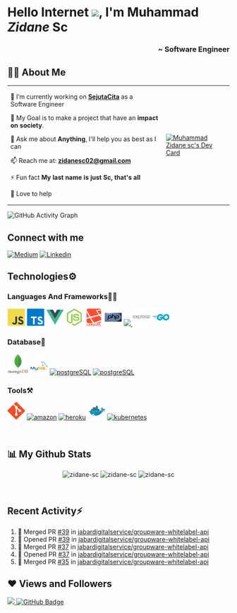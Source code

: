 
<!-- <a href="#"><img width="100%" height="auto" src="https://i.imgur.com/iXuL1HG.png" height="175px"/></a> -->

<h1 align="left" style="">Hello Internet <img src="https://raw.githubusercontent.com/MartinHeinz/MartinHeinz/master/wave.gif" width="30px">, I'm Muhammad <i>Zidane</i> Sc</h1>
<h3 align="right">~ Software Engineer</h3>


## 🙋‍♂️ About Me

<table width="100%">
  <tr width="100%">
    <td valign="center" width="70%">
<!-- 🌱 I’m currently learning **Nest Js** -->

🏢 I’m currently working on **[SejutaCita](https://sejutacita.id/)** as a Software Engineer
      
🎯 My Goal is to make a project that have an **impact on society**.
    
💬 Ask me about **Anything**,  I'll help you as best as I can

📫 Reach me at: **zidanesc02@gmail.com**

⚡ Fun fact **My last name is just Sc, that's all**

💖 Love to help

      
<td width="30%">
        <a href="https://app.daily.dev/zidanesc"><img src="https://api.daily.dev/devcards/4b7c2301e3a646aebe175e6b50064eeb.png?r=stk" width="400" alt="Muhammad Zidane sc's Dev Card"/></a>
    </td>
    
  </tr>
  </table>
  
![GitHub Activity Graph](https://activity-graph.herokuapp.com/graph?username=zidane-sc&theme=dracula&hide_border=true)

## Connect with me
[![Medium](https://img.shields.io/badge/Medium-12100E?style=for-the-badge&logo=medium&logoColor=white)](https://medium.com/@zidanesc02)
[![Linkedin](https://img.shields.io/badge/LinkedIn-0077B5?style=for-the-badge&logo=linkedin&logoColor=white)](https://www.linkedin.com/in/zidane-sc)
<!-- [![Twitter](https://img.shields.io/badge/Twitter-1DA1F2?style=for-the-badge&logo=twitter&logoColor=white)](https://twitter.com/ScZidane) -->
<!-- [![Telegram](https://img.shields.io/badge/Telegram-2CA5E0?style=for-the-badge&logo=telegram&logoColor=white)](https://t.me/zidane-sc) -->
<!-- [![Discord](https://img.shields.io/badge/Discord-7289DA?style=for-the-badge&logo=discord&logoColor=white)](https://discordapp.com/users/438594052514906112/) -->
<!-- youtube, hackerrank, leetcode,  instagram, codepen, codechef -->

## Technologies⚙️

### Languages And Frameworks✍🏼

<p>
    <a href="https://developer.mozilla.org/en-US/docs/Web/JavaScript" target="_blank"><img src="https://raw.githubusercontent.com/devicons/devicon/2ae2a900d2f041da66e950e4d48052658d850630/icons/javascript/javascript-original.svg" alt="javascript" width="40" height="40" /></a>
    <a href="https://www.typescriptlang.org/" target="_blank"><img src="https://raw.githubusercontent.com/devicons/devicon/2ae2a900d2f041da66e950e4d48052658d850630/icons/typescript/typescript-original.svg" alt="typescript" width="40" height="40" /></a>
    <a href="https://vuejs.org/" target="_blank"><img src="https://raw.githubusercontent.com/devicons/devicon/2ae2a900d2f041da66e950e4d48052658d850630/icons/vuejs/vuejs-original.svg" alt="vuejs" width="40" height="40" /></a>
    <a href="https://nodejs.org/" target="_blank"><img src="https://raw.githubusercontent.com/devicons/devicon/2ae2a900d2f041da66e950e4d48052658d850630/icons/nodejs/nodejs-original.svg" alt="nodejs" width="40" height="40" /></a>
    <a href="http://laravel.com/" target="_blank"><img src="https://raw.githubusercontent.com/devicons/devicon/2ae2a900d2f041da66e950e4d48052658d850630/icons/laravel/laravel-plain-wordmark.svg" alt="laravel" width="40" height="40" /></a>
    <a href="https://www.php.net/" target="_blank"><img src="https://raw.githubusercontent.com/devicons/devicon/2ae2a900d2f041da66e950e4d48052658d850630/icons/php/php-original.svg" alt="php" width="40" height="40" /></a>
    <a href="https://www.java.com" target="_blank"> <img src="https://img.icons8.com/color/48/000000/java-coffee-cup-logo.png"/> </a>
    <a href="https://expressjs.com/" target="_blank"><img src="https://raw.githubusercontent.com/devicons/devicon/2ae2a900d2f041da66e950e4d48052658d850630/icons/express/express-original-wordmark.svg" alt="expressjs" width="40" height="40" /></a>
    <a href="https://go.dev/" target="_blank"><img src="https://raw.githubusercontent.com/devicons/devicon/2ae2a900d2f041da66e950e4d48052658d850630/icons/go/go-original-wordmark.svg" alt="golang" width="40" height="40" /></a>
</p>
  
### Database💾
 <p>
    <a href="https://www.mongodb.com/" target="_blank"> <img src="https://raw.githubusercontent.com/devicons/devicon/master/icons/mongodb/mongodb-original-wordmark.svg" alt="mongodb" width="48" height="48"/></a>
  <a href="https://www.mysql.com/" target="_blank"><img src="https://raw.githubusercontent.com/devicons/devicon/2ae2a900d2f041da66e950e4d48052658d850630/icons/mysql/mysql-original-wordmark.svg" alt="mysql" width="40" height="40" /></a>
  <a href="https://www.postgresql.org" target="_blank"><img src="https://4.bp.blogspot.com/-XAaaf2U1Dnw/WCFhgXcGH6I/AAAAAAAAA_Q/VfnIT2LtiZEwZWk0xZt_JtkBiicS3NeSACLcB/s1600/postgresql.png" alt="postgreSQL" width="40" height="40" /></a>
  <a href="https://www.redis.io" target="_blank"><img src="https://miro.medium.com/max/1200/0*ozpTapSet6or2v2k.png" alt="postgreSQL" width="40" height="40" /></a>
 </p>
  
### Tools⚒️

<p>
 <a href="https://git-scm.com/" target="_blank"><img src="https://raw.githubusercontent.com/devicons/devicon/2ae2a900d2f041da66e950e4d48052658d850630/icons/git/git-original.svg" alt="git" width="40" height="40" /></a>
<a href="https://aws.amazon.com/id/" target="_blank"><img src="https://upload.wikimedia.org/wikipedia/commons/thumb/9/93/Amazon_Web_Services_Logo.svg/800px-Amazon_Web_Services_Logo.svg.png" alt="amazon" width="40" height="40" /></a>
        <a href="www.heroku.com" target="_blank"><img src="https://images.g2crowd.com/uploads/product/image/social_landscape/social_landscape_bf0fb4cb7fe948c42f37ded73895638f/salesforce-heroku.png" alt="heroku" width="40" height="40" /></a>
  <a href="https://www.docker.com/" target="_blank"><img src="https://raw.githubusercontent.com/devicons/devicon/2ae2a900d2f041da66e950e4d48052658d850630/icons/docker/docker-original.svg" alt="docker" width="40" height="40" /></a>
  <a href="https://kubernetes.io/" target="_blank"><img src="https://pbs.twimg.com/card_img/1526662477920206848/Fv5SgFdw?format=png&name=small" alt="kubernetes" width="40" height="40" /></a>
</p>
  
<br/>


## 📊 My Github Stats

<p align="center"> <img width="40%" height="180em" src="https://github-readme-stats-eight-theta.vercel.app/api/top-langs/?username=zidane-sc&hide=html&layout=compact&langs_count=8&theme=algolia&hide_border=true" alt="zidane-sc" />  <img width="48%" height="180em" src="https://github-readme-stats.vercel.app/api?username=zidane-sc&show_icons=true&theme=algolia&locale=en&hide_border=true&include_all_commits=true&count_private=true" alt="zidane-sc" /> <img width="48%" src="https://github-readme-streak-stats.herokuapp.com/?user=zidane-sc&theme=black-ice&hide_border=true&stroke=0000&background=060A0CD0" alt="zidane-sc" /> </p>

<br/>

## Recent Activity⚡

<!--START_SECTION:activity-->
1. 🎉 Merged PR [#39](https://github.com/jabardigitalservice/groupware-whitelabel-api/pull/39) in [jabardigitalservice/groupware-whitelabel-api](https://github.com/jabardigitalservice/groupware-whitelabel-api)
2. 💪 Opened PR [#39](https://github.com/jabardigitalservice/groupware-whitelabel-api/pull/39) in [jabardigitalservice/groupware-whitelabel-api](https://github.com/jabardigitalservice/groupware-whitelabel-api)
3. 🎉 Merged PR [#37](https://github.com/jabardigitalservice/groupware-whitelabel-api/pull/37) in [jabardigitalservice/groupware-whitelabel-api](https://github.com/jabardigitalservice/groupware-whitelabel-api)
4. 💪 Opened PR [#37](https://github.com/jabardigitalservice/groupware-whitelabel-api/pull/37) in [jabardigitalservice/groupware-whitelabel-api](https://github.com/jabardigitalservice/groupware-whitelabel-api)
5. 🎉 Merged PR [#35](https://github.com/jabardigitalservice/groupware-whitelabel-api/pull/35) in [jabardigitalservice/groupware-whitelabel-api](https://github.com/jabardigitalservice/groupware-whitelabel-api)
<!--END_SECTION:activity-->


## ❤ Views and Followers
<a href="https://github.com/Meghna-DAS/github-profile-views-counter">
    <img src="https://komarev.com/ghpvc/?username=zidane-sc">
</a>
<a href="https://github.com/zidane-sc?tab=followers"><img src="https://img.shields.io/github/followers/zidane-sc?label=Followers&style=social" alt="GitHub Badge"></a>
